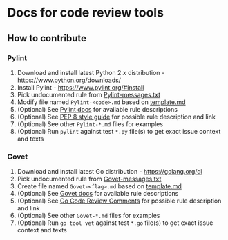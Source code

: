 # Docs for code review tools
## How to contribute
### Pylint
1. Download and install latest Python 2.x distribution - https://www.python.org/downloads/
2. Install Pylint - https://www.pylint.org/#install
3. Pick undocumented rule from [Pylint-messages.txt](Pylint-messages.txt)
4. Modify file named `Pylint-<code>.md` based on [template.md](template.md)
5. (Optional) See [Pylint docs](http://pylint-messages.wikidot.com/all-codes) for available rule descriptions
6. (Optional) See [PEP 8 style guide](https://www.python.org/dev/peps/pep-0008/) for possible rule description and link
7. (Optional) See other `Pylint-*.md` files for examples
8. (Optional) Run `pylint` against test `*.py` file(s) to get exact issue context and texts

### Govet
1. Download and install latest Go distribution - https://golang.org/dl
2. Pick undocumented rule from [Govet-messages.txt](Govet-messages.txt)
4. Create file named `Govet-<flag>.md` based on [template.md](template.md)
5. (Optional) See [Govet docs](https://golang.org/cmd/vet) for available rule descriptions
6. (Optional) See [Go Code Review Comments](https://github.com/golang/go/wiki/CodeReviewComments) for possible rule description and link
7. (Optional) See other `Govet-*.md` files for examples
8. (Optional) Run `go tool vet` against test `*.go` file(s) to get exact issue context and texts
